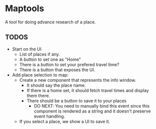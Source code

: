 # Maptools

A tool for doing advance research of a place.

## TODOS

- Start on the UI
    - List of places if any.
    - A button to set one as "Home"
    - There is a button to set your prefered travel time?
    - There is a button that exposes the UI.
- Add place selection to map:
    - Create a new component that represents the info window.
        - It should say the place name.
        - If there is a home set, it should fetch travel times and display them there.
        - There should be a button to save it to your places
            -  DO NEXT: You need to manually bind this event since this component is rendered as a string and it doesn't preserve event handling.
    - If you select a place, we show a UI to save it.
